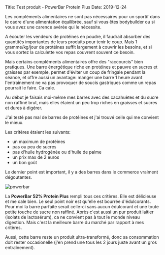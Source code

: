 Title: Test produit - PowerBar Protein Plus
Date: 2019-12-24

Les compléments alimentaires ne sont pas nécessaires pour un sportif dans le
cadre d'une alimentation équilibrée, sauf si vous êtes bodybuilder ou si vous
avez une carence avérée qui le nécessite.

A écouter les vendeurs de protéines en poudre, il faudrait absorber des quantités
importantes de leurs produits pour tenir le coup. Mais 1 gramme/kg/jour de protéines
suffit largement à couvrir les besoins, et si vous sortez la calculette vos
repas couvrent souvent ce besoin.

Mais certains compléments alimentaires offre des "raccourcis" bien pratiques.
Une barre énergétique riche en protéines et pauvre en sucres et graisses 
par exemple, permet d'éviter un coup de fringale pendant la séance, et offre
aussi un avantage: manger une barre 1 heure avant l'entraînement ne va pas
provoquer de soucis gastriques comme un repas pourrait le faire. Ca cale.

Au début je faisais moi-même mes barres avec des cacahuètes et du sucre
non raffiné brut, mais elles étaient un peu trop riches en graisses et
sucres et dures à digérer.

J'ai testé pas mal de barres de protéines et j'ai trouvé celle qui me
convient le mieux.

Les critères étaient les suivants:

- un maximum de protéines
- pas ou peu de sucres
- pas d'huile hydrogénée ou d'huile de palme
- un prix max de 2 euros 
- un bon goût

Le dernier point est important, il y a des barres dans le commerce vraiment
dégoutantes.

![powerbar](/images/powerbar.png "PowerBar ProteinPlus")

La **PowerBar 52% Protein Plus** rempli tous ces critères. Elle est délicieuse
et me cale bien. Le seul point noir est qu'elle est bourrée d'édulcorants.
Pour moi la barre parfaite serait celle-ci sans aucun édulcorant et une
toute petite touche de sucre non raffiné. Après c'est aussi un pur
produit laitier (isolats de lactosérum), ca ne convient pas à tout le monde
niveau digestion. Mais c'est la meilleure barre du marché par rapport à mes
critères.

Aussi, cette barre reste un produit ultra-transformé, donc sa consommation doit
rester occasionelle (j'en prend une tous les 2 jours juste avant un gros
entraînement).

